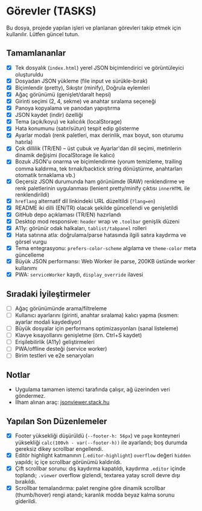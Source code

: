 # Görevler (TASKS)

Bu dosya, projede yapılan işleri ve planlanan görevleri takip etmek için kullanılır. Lütfen güncel tutun.

## Tamamlananlar
- [x] Tek dosyalık (`index.html`) yerel JSON biçimlendirici ve görüntüleyici oluşturuldu
- [x] Dosyadan JSON yükleme (file input ve sürükle-bırak)
- [x] Biçimlendir (pretty), Sıkıştır (minify), Doğrula eylemleri
- [x] Ağaç görünümü (genişlet/daralt hepsi)
- [x] Girinti seçimi (2, 4, sekme) ve anahtar sıralama seçeneği
- [x] Panoya kopyalama ve panodan yapıştırma
- [x] JSON kaydet (indir) özelliği
- [x] Tema (açık/koyu) ve kalıcılık (localStorage)
- [x] Hata konumunu (satır/sütun) tespit edip gösterme
- [x] Ayarlar modalı (renk paletleri, max derinlik, max boyut, son oturumu hatırla)
- [x] Çok dillilik (TR/EN) – üst çubuk ve Ayarlar'dan dil seçimi, metinlerin dinamik değişimi (localStorage ile kalıcı)
- [x] Bozuk JSON'u onarma ve biçimlendirme (yorum temizleme, trailing comma kaldırma, tek tırnak/backtick string dönüştürme, anahtarları otomatik tırnaklama vb.)
- [x] Geçersiz JSON durumunda ham görünümde (RAW) renklendirme ve renk paletlerinin uygulanması (lenient pretty/minify çıktısı `innerHTML` ile renklendirildi)
- [x] `hreflang` alternatif dil linkindeki URL düzeltildi (`?lang=en`)
 - [x] README iki dilli (EN/TR) olacak şekilde güncellendi ve genişletildi
 - [x] GitHub depo açıklaması (TR/EN) hazırlandı
 - [x] Desktop mod responsive: `header` wrap ve `.toolbar` genişlik düzeni
 - [x] A11y: görünür odak halkaları, `tablist/tabpanel` rolleri
 - [x] Hata satırına atla: doğrulama/parse hatasında ilgili satıra kaydırma ve görsel vurgu
 - [x] Tema entegrasyonu: `prefers-color-scheme` algılama ve `theme-color` meta güncelleme
 - [x] Büyük JSON performansı: Web Worker ile parse, 200KB üstünde worker kullanımı
 - [x] PWA: `serviceWorker` kaydı, `display_override` ilavesi

## Sıradaki İyileştirmeler
- [ ] Ağaç görünümünde arama/filtreleme
- [ ] Kullanıcı ayarlarını (girinti, anahtar sıralama) kalıcı yapma (kısmen: ayarlar modali kaydediyor)
- [ ] Büyük dosyalar için performans optimizasyonları (sanal listeleme)
- [ ] Klavye kısayollarını genişletme (örn. Ctrl+S kaydet)
- [ ] Erişilebilirlik (A11y) geliştirmeleri
- [ ] PWA/offline desteği (service worker)
- [ ] Birim testleri ve e2e senaryoları

## Notlar
- Uygulama tamamen istemci tarafında çalışır, ağ üzerinden veri göndermez.
- İlham alınan araç: [jsonviewer.stack.hu](https://jsonviewer.stack.hu/)

## Yapılan Son Düzenlemeler
- [x] Footer yüksekliği düşürüldü (`--footer-h: 56px`) ve `page` konteyneri yüksekliği `calc(100vh - var(--footer-h))` ile ayarlandı; boş durumda gereksiz dikey scrollbar engellendi.
- [x] Editör highlight katmanının (`.editor-highlight`) `overflow` değeri `hidden` yapıldı; iç içe scrollbar görünümü kaldırıldı. 
- [x] Çift scrollbar sorunu: dış kaydırma kapatıldı, kaydırma `.editor` içinde toplandı; `.viewer` overflow gizlendi, textarea yatay scroll devre dışı bırakıldı.
- [x] Scrollbar temalandırma: palet rengine göre dinamik scrollbar (thumb/hover) rengi atandı; karanlık modda beyaz kalma sorunu giderildi.